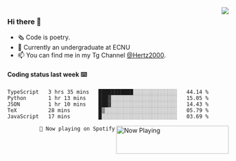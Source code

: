 <img  align="right" src="https://github-readme-stats.vercel.app/api?username=BillChen2K&show_icons=true&count_private=true&hide_title=true">

### Hi there 👋

- 🗞 Code is poetry.
- 🌱 Currently an undergraduate at ECNU
- 📫 You can find me in my Tg Channel [@Hertz2000](https://t.me/Hertz2000).

#### Coding status last week ⌨️

<!--START_SECTION:waka-->
```text
TypeScript   3 hrs 35 mins   ███████████░░░░░░░░░░░░░░   44.14 % 
Python       1 hr 13 mins    ███▓░░░░░░░░░░░░░░░░░░░░░   15.05 % 
JSON         1 hr 10 mins    ███▓░░░░░░░░░░░░░░░░░░░░░   14.43 % 
TeX          28 mins         █▒░░░░░░░░░░░░░░░░░░░░░░░   05.79 % 
JavaScript   17 mins         █░░░░░░░░░░░░░░░░░░░░░░░░   03.69 % 
```
<!--END_SECTION:waka-->


<div>
<a href="https://spotify-now-playing.billchen2k.vercel.app/now-playing?open">
   <img align="right" src="https://spotify-now-playing.billchen2k.vercel.app/now-playing" width="256" height="64" alt="Now Playing">
</a>
</div>

<div>
<p align="right"><code>🎵 Now playing on Spotify</code></p>
</div>

<!--
**BillChen2K/BillChen2K** is a ✨ _special_ ✨ repository because its `README.md` (this file) appears on your GitHub profile.

Here are some ideas to get you started:

- 🔭 I’m currently working on ...
- 🌱 I’m currently learning ...
- 👯 I’m looking to collaborate on ...
- 🤔 I’m looking for help with ...
- 💬 Ask me about ...
- 📫 How to reach me: ...
- 😄 Pronouns: ...
- ⚡ Fun fact: ...
-->
